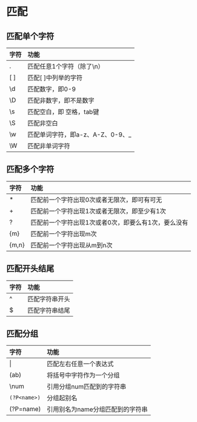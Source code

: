 # 匹配

## 匹配单个字符

| 字符 | 功能 |
| :--- | :--- |
| . | 匹配任意1个字符（除了\n） |
| \[ \] | 匹配\[ \]中列举的字符 |
| \d | 匹配数字，即0-9 |
| \D | 匹配非数字，即不是数字 |
| \s | 匹配空白，即 空格，tab键 |
| \S | 匹配非空白 |
| \w | 匹配单词字符，即a-z、A-Z、0-9、\_ |
| \W | 匹配非单词字符 |

## 匹配多个字符

| 字符 | 功能 |
| :--- | :--- |
| \* | 匹配前一个字符出现0次或者无限次，即可有可无 |
| + | 匹配前一个字符出现1次或者无限次，即至少有1次 |
| ? | 匹配前一个字符出现1次或者0次，即要么有1次，要么没有 |
| {m} | 匹配前一个字符出现m次 |
| {m,n} | 匹配前一个字符出现从m到n次 |

## 匹配开头结尾

| 字符 | 功能 |
| :--- | :--- |
| ^ | 匹配字符串开头 |
| $ | 匹配字符串结尾 |

## 匹配分组

| 字符 | 功能 |
| :--- | :--- |
| \| | 匹配左右任意一个表达式 |
| \(ab\) | 将括号中字符作为一个分组 |
| \num | 引用分组num匹配到的字符串 |
| `(?P<name>)` | 分组起别名 |
| \(?P=name\) | 引用别名为name分组匹配到的字符串 |

